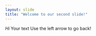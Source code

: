 ```yaml
---
layout: slide
title: "Welcome to our second slide!"
---
```

_Hi_
Your text
Use the left arrow to go back!
